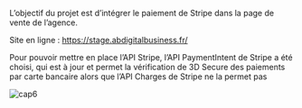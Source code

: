 L’objectif du projet est d’intégrer le paiement de Stripe dans la page de vente de l’agence. 

Site en ligne : https://stage.abdigitalbusiness.fr/

Pour pouvoir mettre en place l’API Stripe, l’API PaymentIntent de Stripe a été choisi, qui est à jour et permet la vérification de 3D Secure des paiements par carte bancaire alors que l’API Charges de Stripe ne la permet pas

![cap6](https://user-images.githubusercontent.com/107623849/227533133-86694e38-a720-48c8-92ac-27302af7260e.jpg)



